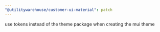 ```yaml
---
"@utilitywarehouse/customer-ui-material": patch
---
```


use tokens instead of the theme package when creating the mui theme
